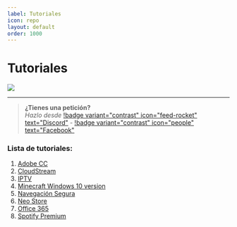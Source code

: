 ```yaml
---
label: Tutoriales
icon: repo
layout: default
order: 1000
---
```


# Tutoriales

![](https://i.postimg.cc/fWVv373H/Tutoriales.png)

---

> **¿Tienes una petición?**       
> *Hazlo desde* [!badge variant="contrast" icon="feed-rocket" text="Discord"](https://discord.gg/hVKeY3uEru) - [!badge variant="contrast" icon="people" text="Facebook"](https://www.facebook.com/dex.noir.room)

### Lista de tutoriales:

1. [Adobe CC](https://noiroom.dexspidey.workers.dev/tutoriales/adobe-cc/)
2. [CloudStream](https://noiroom.dexspidey.workers.dev/tutoriales/streamcloud/)
3. [IPTV](https://noiroom.dexspidey.workers.dev/tutoriales/iptv/)
4. [Minecraft Windows 10 version](https://noiroom.dexspidey.workers.dev/tutoriales/minecraft/)
5. [Navegación Segura](https://noiroom.dexspidey.workers.dev/tutoriales/navega-seguro/)
6. [Neo Store](https://noiroom.dexspidey.workers.dev/tutoriales/neostore/)
7. [Office 365](https://noiroom.dexspidey.workers.dev/tutoriales/o365/)
8. [Spotify Premium](https://noiroom.dexspidey.workers.dev/tutoriales/spotify-premium/)
